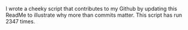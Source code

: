 I wrote a cheeky script that contributes to my Github by updating this ReadMe to illustrate why more than commits matter. This script has run 2347 times.